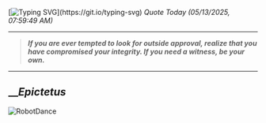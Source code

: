 [![Typing SVG](https://readme-typing-svg.herokuapp.com?font=Press+Start+2P&color=C2F784&size=35&width=900&height=100&lines=Hello+World%2C+I'm+Hung+!)](https://git.io/typing-svg) 
_Quote Today (05/13/2025, 07:59:49 AM)_
___
>**_If you are ever tempted to look for outside approval, realize that you have compromised your integrity. If you need a witness, be your own._**
___

## __**_Epictetus_**

![RobotDance](src/assets/images/robot-dancing-dribble.gif?style=center)
